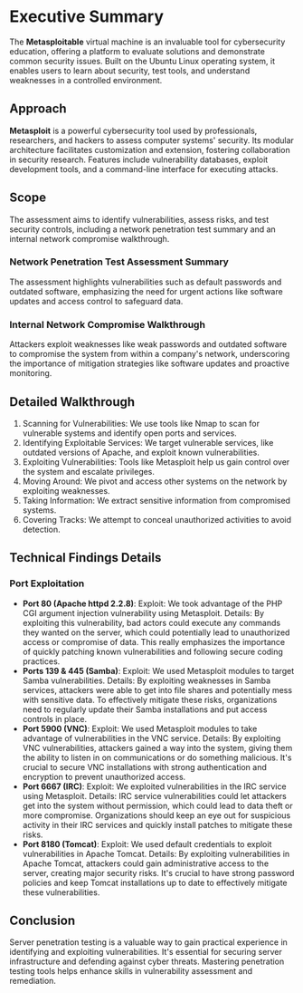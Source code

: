 # Executive Summary

The **Metasploitable** virtual machine is an invaluable tool for cybersecurity education, offering a platform to evaluate solutions and demonstrate common security issues. Built on the Ubuntu Linux operating system, it enables users to learn about security, test tools, and understand weaknesses in a controlled environment.

## Approach

**Metasploit** is a powerful cybersecurity tool used by professionals, researchers, and hackers to assess computer systems' security. Its modular architecture facilitates customization and extension, fostering collaboration in security research. Features include vulnerability databases, exploit development tools, and a command-line interface for executing attacks.

## Scope

The assessment aims to identify vulnerabilities, assess risks, and test security controls, including a network penetration test summary and an internal network compromise walkthrough.

### Network Penetration Test Assessment Summary

The assessment highlights vulnerabilities such as default passwords and outdated software, emphasizing the need for urgent actions like software updates and access control to safeguard data.

### Internal Network Compromise Walkthrough

Attackers exploit weaknesses like weak passwords and outdated software to compromise the system from within a company's network, underscoring the importance of mitigation strategies like software updates and proactive monitoring.

## Detailed Walkthrough

1. Scanning for Vulnerabilities: We use tools like Nmap to scan for vulnerable systems and identify open ports and services.
2. Identifying Exploitable Services: We target vulnerable services, like outdated versions of Apache, and exploit known vulnerabilities.
3. Exploiting Vulnerabilities: Tools like Metasploit help us gain control over the system and escalate privileges.
4. Moving Around: We pivot and access other systems on the network by exploiting weaknesses.
5. Taking Information: We extract sensitive information from compromised systems.
6. Covering Tracks: We attempt to conceal unauthorized activities to avoid detection.
## Technical Findings Details

### Port Exploitation

- **Port 80 (Apache httpd 2.2.8)**: Exploit: We took advantage of the PHP CGI argument injection vulnerability using Metasploit.
Details: By exploiting this vulnerability, bad actors could execute any commands they wanted on the server, which could potentially lead to unauthorized access or compromise of data. This really emphasizes the importance of quickly patching known vulnerabilities and following secure coding practices.
- **Ports 139 & 445 (Samba)**: Exploit: We used Metasploit modules to target Samba vulnerabilities.
Details: By exploiting weaknesses in Samba services, attackers were able to get into file shares and potentially mess with sensitive data. To effectively mitigate these risks, organizations need to regularly update their Samba installations and put access controls in place.
- **Port 5900 (VNC)**: Exploit: We used Metasploit modules to take advantage of vulnerabilities in the VNC service.
Details: By exploiting VNC vulnerabilities, attackers gained a way into the system, giving them the ability to listen in on communications or do something malicious. It's crucial to secure VNC installations with strong authentication and encryption to prevent unauthorized access.
- **Port 6667 (IRC)**: Exploit: We exploited vulnerabilities in the IRC service using Metasploit.
Details: IRC service vulnerabilities could let attackers get into the system without permission, which could lead to data theft or more compromise. Organizations should keep an eye out for suspicious activity in their IRC services and quickly install patches to mitigate these risks.
- **Port 8180 (Tomcat)**: Exploit: We used default credentials to exploit vulnerabilities in Apache Tomcat.
Details: By exploiting vulnerabilities in Apache Tomcat, attackers could gain administrative access to the server, creating major security risks. It's crucial to have strong password policies and keep Tomcat installations up to date to effectively mitigate these vulnerabilities.

## Conclusion

Server penetration testing is a valuable way to gain practical experience in identifying and exploiting vulnerabilities. It's essential for securing server infrastructure and defending against cyber threats. Mastering penetration testing tools helps enhance skills in vulnerability assessment and remediation.